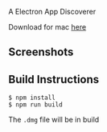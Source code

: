 A Electron App Discoverer

Download for mac [here](http://google.com)

## Screenshots


## Build Instructions

```
$ npm install
$ npm run build
```
The `.dmg` file will be in build
